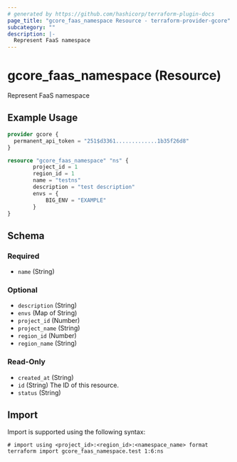 ```yaml
---
# generated by https://github.com/hashicorp/terraform-plugin-docs
page_title: "gcore_faas_namespace Resource - terraform-provider-gcore"
subcategory: ""
description: |-
  Represent FaaS namespace
---
```


# gcore_faas_namespace (Resource)

Represent FaaS namespace

## Example Usage

```terraform
provider gcore {
  permanent_api_token = "251$d3361.............1b35f26d8"
}

resource "gcore_faas_namespace" "ns" {
        project_id = 1
        region_id = 1
        name = "testns"
        description = "test description"
        envs = {
            BIG_ENV = "EXAMPLE"
        }
}
```

<!-- schema generated by tfplugindocs -->
## Schema

### Required

- `name` (String)

### Optional

- `description` (String)
- `envs` (Map of String)
- `project_id` (Number)
- `project_name` (String)
- `region_id` (Number)
- `region_name` (String)

### Read-Only

- `created_at` (String)
- `id` (String) The ID of this resource.
- `status` (String)

## Import

Import is supported using the following syntax:

```shell
# import using <project_id>:<region_id>:<namespace_name> format
terraform import gcore_faas_namespace.test 1:6:ns
```
